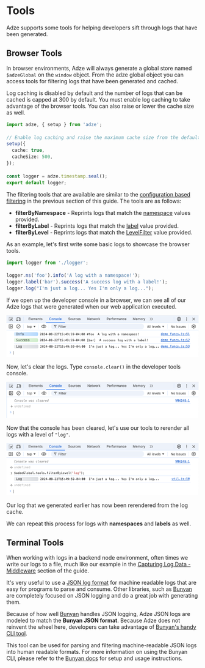 # Tools

Adze supports some tools for helping developers sift through logs that have been generated.

## Browser Tools

In browser environments, Adze will always generate a global store named `$adzeGlobal` on the
`window` object. From the adze global object you can access tools for filtering logs that have
been generated and cached.

Log caching is disabled by default and the number of logs that can be cached is capped at 300 by
default. You must enable log caching to take advantage of the browser tools. You can also raise or
lower the cache size as well.

```typescript
import adze, { setup } from 'adze';

// Enable log caching and raise the maximum cache size from the default of 300 to 500.
setup({
  cache: true,
  cacheSize: 500,
});

const logger = adze.timestamp.seal();
export default logger;
```

The filtering tools that are available are similar to the [configuration based filtering](./filtering.md)
in the previous section of this guide. The tools are as follows:

- **filterByNamespace** - Reprints logs that match the [namespace]() values provided.
- **filterByLabel** - Reprints logs that match the [label]() value provided.
- **filterByLevel** - Reprints logs that match the [LevelFilter]() value provided.

As an example, let's first write some basic logs to showcase the browser tools.

```typescript
import logger from './logger';

logger.ns('foo').info('A log with a namespace!');
logger.label('bar').success('A success log with a label!');
logger.log("I'm just a log... Yes I'm only a log...");
```

If we open up the developer console in a browser, we can see all of our Adze logs that were
generated when our web application executed.

![Example of the generated logs in the browser](./examples/tools/tools-example-levels-1.png)

Now, let's clear the logs. Type `console.clear()` in the developer tools console.

![Example of clearing the developer tools console](./examples/tools/tools-example-levels-2.png)

Now that the console has been cleared, let's use our tools to rerender all logs with a level of
`"log"`.

![Example of using browser tools to rerender logs](./examples/tools/tools-example-levels-3.png)

Our log that we generated earlier has now been rerendered from the log cache.

We can repeat this process for logs with **namespaces** and **labels** as well.

## Terminal Tools

When working with logs in a backend node environment, often times we write our logs to a file, much
like our example in the [Capturing Log Data - Middleware](./capture-data.md#middleware) section of
the guide.

It's very useful to use a [JSON log format](./setup.md#set-the-output-format) for machine readable
logs that are easy for programs to parse and consume. Other libraries, such as [Bunyan](https://github.com/trentm/node-bunyan)
are completely focused on JSON logging and do a great job with generating them.

Because of how well [Bunyan](https://github.com/trentm/node-bunyan) handles JSON logging, Adze JSON
logs are modeled to match the **Bunyan JSON format**. Because Adze does not reinvent the wheel here,
developers can take advantage of [Bunyan's handy CLI tool](https://github.com/trentm/node-bunyan?tab=readme-ov-file#cli-usage).

This tool can be used for parsing and filtering machine-readable JSON logs into human readable
formats. For more information on using the Bunyan CLI, please refer to the [Bunyan docs](https://github.com/trentm/node-bunyan?tab=readme-ov-file#cli-usage)
for setup and usage instructions.
